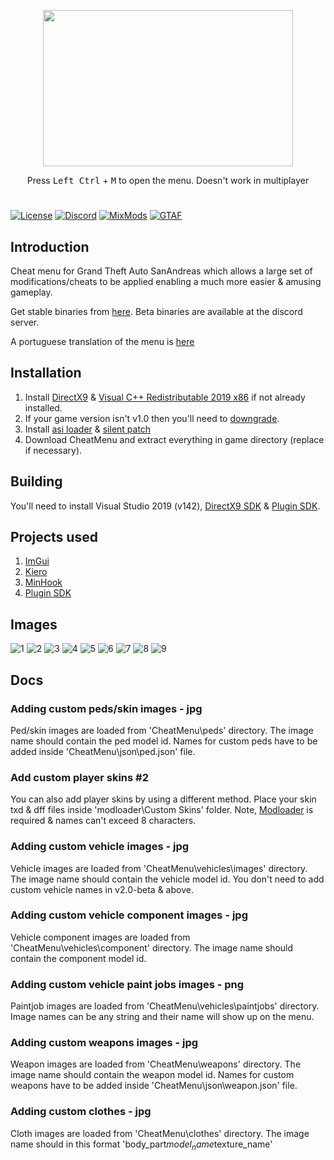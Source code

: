 
<p align="center">
  <img width="400" height="250" src="https://i.imgur.com/fZ71SbF.png">
  </p>
<p align="center">  
  Press <kbd>Left Ctrl</kbd> + <kbd>M</kbd> to open the menu. Doesn't work in multiplayer
</p>

#
[![License](https://img.shields.io/github/license/user-grinch/Cheat-Menu?style=for-the-badge)](https://github.com/user-grinch/Cheat-Menu/blob/master/LICENSE)
[![Discord](https://img.shields.io/discord/689515979847237649?label=Discord&style=for-the-badge)](https://discord.gg/ZzW7kmf)
[![MixMods](https://img.shields.io/badge/Topic-Mixmods-%234e4784?style=for-the-badge)](https://forum.mixmods.com.br/f5-scripts-codigos/t1777-lua-cheat-menu)
[![GTAF](https://img.shields.io/badge/Topic-GTA%20Forums-%23244052?style=for-the-badge)](https://gtaforums.com/topic/961636-moon-cheat-menu/)
## Introduction

Cheat menu for Grand Theft Auto SanAndreas which allows a large set of modifications/cheats to be applied enabling a much more easier & amusing gameplay.

Get stable binaries from [here](https://github.com/user-grinch/Cheat-Menu/releases). Beta binaries are available at the discord server.

A portuguese translation of the menu is [here](https://github.com/Dowglass/Cheat-Menu)

## Installation

1. Install [DirectX9](https://www.microsoft.com/en-us/download/details.aspx?id=35) &  [Visual C++ Redistributable 2019 x86](hhttps://aka.ms/vs/16/release/vc_redist.x86.exe) if not already installed.
2. If your game version isn't v1.0 then you'll need to [downgrade](https://gtaforums.com/topic/927016-san-andreas-downgrader/).
3. Install [asi loader](https://www.gtagarage.com/mods/show.php?id=21709) & [silent patch](https://gtaforums.com/topic/669045-silentpatch/)
4. Download CheatMenu and extract everything in game directory (replace if necessary).

## Building
You'll need to install Visual Studio 2019 (v142), [DirectX9 SDK](https://www.microsoft.com/en-us/download/details.aspx?id=6812) & [Plugin SDK](https://github.com/DK22Pac/plugin-sdk).

## Projects used
1. [ImGui](https://github.com/ocornut/imgui)
2. [Kiero](https://github.com/Rebzzel/kiero)
3. [MinHook](https://github.com/TsudaKageyu/minhook)
4. [Plugin SDK](https://github.com/DK22Pac/plugin-sdk)

## Images
![1](https://raw.githubusercontent.com/user-grinch/Cheat-Menu/rewrite/images/teleport.gif)
![2](https://raw.githubusercontent.com/user-grinch/Cheat-Menu/rewrite/images/player.gif)
![3](https://raw.githubusercontent.com/user-grinch/Cheat-Menu/rewrite/images/ped.gif)
![4](https://raw.githubusercontent.com/user-grinch/Cheat-Menu/rewrite/images/animation.gif)
![5](https://raw.githubusercontent.com/user-grinch/Cheat-Menu/rewrite/images/vehicle.gif)
![6](https://raw.githubusercontent.com/user-grinch/Cheat-Menu/rewrite/images/weapon.gif)
![7](https://raw.githubusercontent.com/user-grinch/Cheat-Menu/rewrite/images/game.gif)
![8](https://raw.githubusercontent.com/user-grinch/Cheat-Menu/rewrite/images/visual.gif)
![9](https://raw.githubusercontent.com/user-grinch/Cheat-Menu/rewrite/images/menu.gif)

## Docs 

### Adding custom peds/skin images - jpg

Ped/skin images are loaded from 'CheatMenu\peds\' directory. The image name should contain the ped model id. Names for custom peds have to be added inside 'CheatMenu\json\ped.json' file.

### Add custom player skins #2

You can also add player skins by using a different method. Place your skin txd & dff files inside 'modloader\Custom Skins\' folder. Note, [Modloader](https://gtaforums.com/topic/669520-mod-loader/) is required & names can't exceed 8 characters. 

### Adding custom vehicle images - jpg

Vehicle images are loaded from 'CheatMenu\vehicles\images\' directory. The image name should contain the vehicle model id. You don't need to add custom vehicle names in v2.0-beta & above.

### Adding custom vehicle component images - jpg

Vehicle component images are loaded from 'CheatMenu\vehicles\component\' directory. The image name should contain the component model id.

### Adding custom vehicle paint jobs images - png

Paintjob images are loaded from 'CheatMenu\vehicles\paintjobs\' directory. Image names can be any string and their name will show up on the menu.

### Adding custom weapons images - jpg

Weapon images are loaded from 'CheatMenu\weapons\' directory. The image name should contain the weapon model id. Names for custom weapons have to be added inside 'CheatMenu\json\weapon.json' file.

### Adding custom clothes - jpg

Cloth images are loaded from 'CheatMenu\clothes\' directory. The image name should in this format 'body_part$model_name$texture_name'
